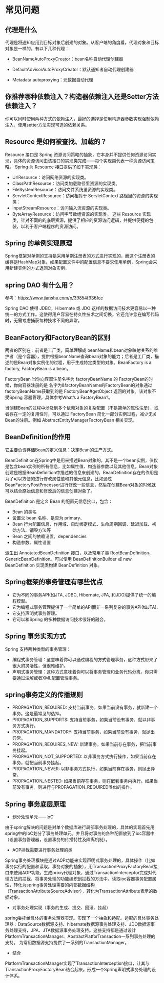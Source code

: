# 常见问题

## 代理是什么

代理是将通知应用到目标对象后创建的对象。从客户端的角度看，代理对象和目标对象是一样的。有以下几种代理：

-   BeanNameAutoProxyCreator：bean名称自动代理创建器

-   DefaultAdvisorAutoProxyCreator：默认通知者自动代理创建器
-   Metadata autoproxying：元数据自动代理


## 你推荐哪种依赖注入？构造器依赖注入还是Setter方法依赖注入？

你可以同时使用两种方式的依赖注入，最好的选择是使用构造器参数实现强制依赖注入，使用setter方法实现可选的依赖关系。

## Resource 是如何被查找、加载的？

Resource 接口是 Spring 资源访问策略的抽象，它本身并不提供任何资源访问实现，具体的资源访问由该接口的实现类完成——每个实现类代表一种资源访问策略。 Spring 为 Resource 接口提供了如下实现类：

-   UrlResource：访问网络资源的实现类。
-   ClassPathResource：访问类加载路径里资源的实现类。
-   FileSystemResource：访问文件系统里资源的实现类。
-   ServletContextResource：访问相对于 ServletContext 路径里的资源的实现类：
-   InputStreamResource：访问输入流资源的实现类。
-   ByteArrayResource：访问字节数组资源的实现类。 这些 Resource 实现类，针对不同的的底层资源，提供了相应的资源访问逻辑，并提供便捷的包装，以利于客户端程序的资源访问。

## Spring 的单例实现原理

Spring框架对单例的支持是采用单例注册表的方式进行实现的，而这个注册表的缓存是HashMap对象，如果配置文件中的配置信息不要求使用单例，Spring会采用新建实例的方式返回对象实例。

## spring DAO 有什么用？

参考：https://www.jianshu.com/p/39854f936fcc

Spring DAO 使得 JDBC，Hibernate 或 JDO 这样的数据访问技术更容易以一种统一的方式工作。这使得用户容易在持久性技术之间切换。它还允许您在编写代码时，无需考虑捕获每种技术不同的异常。

## BeanFactory和FactoryBean的区别

两者的区别在：前者是工厂类，简单理解成 beanName和bean对象映射关系的维护者（是个容器），提供根据beanName查询bean对象的能力；后者是工厂类，描述的是Bean对象实例化的过程，用于生成特定类型的对象。BeanFactory is a factory, FactoryBean is a bean。

FactoryBean 当你向容器注册名字为 factoryBeanName 的 FactoryBean的时候，你向容器注册的是 名字为&factoryBeanName的FactoryBean的对象通过factoryBeanName获取到的是 FactoryBean#getObject 返回的对象，该对象不受Spring 容器管理，具体参考What’s a FactoryBean?。

当创建Bean的过程中涉及到多个依赖对象的复杂配置（不是简单的属性注册），或者存在一定的复用性时，可以通过 FactoryBean 简化一部分实例过程，减少无关Bean的注册。例如 AbstractEntityManagerFactoryBean 相关实现。

## BeanDefinition的作用

它主要负责存储Bean的定义信息：决定Bean的生产方式。

BeanDefinition在Spring中是用来描述Bean对象的，其不是一个bean实例，仅仅是包含bean实例的所有信息，比如属性值、构造器参数以及其他信息。Bean对象创建是根据BeanDefinition中描述的信息来创建的，BeanDefinition存在的作用是为了可以方便的进行修改属性值和其他元信息，比如通过BeanFactoryPostProcessor进行修改一些信息，然后在创建Bean对象的时候就可以结合原始信息和修改后的信息创建对象了。

BeanDefinition 是定义 Bean 的配置元信息接口，包含：

-   Bean 的类名
-   设置父 bean 名称、是否为 primary、
-   Bean 行为配置信息，作用域、自动绑定模式、生命周期回调、延迟加载、初始方法、销毁方法等
-   Bean 之间的依赖设置，dependencies
-   构造参数、属性设置

派生出 AnnotatedBeanDefinition 接口，以及常用子类 RootBeanDefinition、GenericBeanDefinition。可以使用 BeanDefinitionBuilder 或 new BeanDefinition 实现类构建 BeanDefinition 对象。

## Spring框架的事务管理有哪些优点

-   它为不同的事务API(如JTA, JDBC, Hibernate, JPA, 和JDO)提供了统一的编程模型。
-   它为编程式事务管理提供了一个简单的API而非一系列复杂的事务API(如JTA).
-   它支持声明式事务管理。
-   它可以和Spring 的多种数据访问技术很好的融合。

## Spring 事务实现方式

Spring 支持两种类型的事务管理：

-   编程式事务管理：这意味着你可以通过编程的方式管理事务，这种方式带来了很大的灵活性，但很难维护。
-   声明式事务管理：这种方式意味着你可以将事务管理和业务代码分离。你只需要通过注解或者XML配置管理事务。

## spring事务定义的传播规则

-   PROPAGATION_REQUIRED: 支持当前事务，如果当前没有事务，就新建一个事务。这是最常见的选择。
-   PROPAGATION_SUPPORTS: 支持当前事务，如果当前没有事务，就以非事务方式执行。
-   PROPAGATION_MANDATORY: 支持当前事务，如果当前没有事务，就抛出异常。
-   PROPAGATION_REQUIRES_NEW: 新建事务，如果当前存在事务，把当前事务挂起。
-   PROPAGATION_NOT_SUPPORTED: 以非事务方式执行操作，如果当前存在事务，就把当前事务挂起。
-   PROPAGATION_NEVER: 以非事务方式执行，如果当前存在事务，则抛出异常。
-   PROPAGATION_NESTED: 如果当前存在事务，则在嵌套事务内执行。如果当前没有事务，则进行与PROPAGATION_REQUIRED类似的操作。

## Spring 事务底层原理

-   划分处理单元——IoC

由于spring解决的问题是对单个数据库进行局部事务处理的，具体的实现首先用spring中的IoC划分了事务处理单元。并且将对事务的各种配置放到了ioc容器中（设置事务管理器，设置事务的传播特性及隔离机制）。

-   AOP拦截需要进行事务处理的类

Spring事务处理模块是通过AOP功能来实现声明式事务处理的，具体操作（比如事务实行的配置和读取，事务对象的抽象），用TransactionProxyFactoryBean接口来使用AOP功能，生成proxy代理对象，通过TransactionInterceptor完成对代理方法的拦截，将事务处理的功能编织到拦截的方法中。读取ioc容器事务配置属性，转化为spring事务处理需要的内部数据结构（TransactionAttributeSourceAdvisor），转化为TransactionAttribute表示的数据对象。

-   对事务处理实现（事务的生成、提交、回滚、挂起）

spring委托给具体的事务处理器实现。实现了一个抽象和适配。适配的具体事务处理器：DataSource数据源支持、hibernate数据源事务处理支持、JDO数据源事务处理支持，JPA、JTA数据源事务处理支持。这些支持都是通过设计PlatformTransactionManager、AbstractPlatforTransaction一系列事务处理的支持。 为常用数据源支持提供了一系列的TransactionManager。

-   结合

PlatformTransactionManager实现了TransactionInterception接口，让其与TransactionProxyFactoryBean结合起来，形成一个Spring声明式事务处理的设计体系。